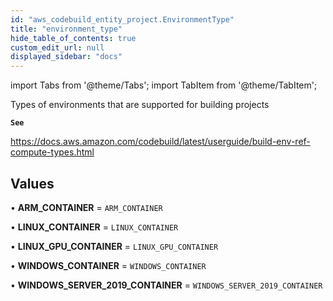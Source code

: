 ```yaml
---
id: "aws_codebuild_entity_project.EnvironmentType"
title: "environment_type"
hide_table_of_contents: true
custom_edit_url: null
displayed_sidebar: "docs"
---
```


import Tabs from '@theme/Tabs';
import TabItem from '@theme/TabItem';

Types of environments that are supported for building projects

**`See`**

https://docs.aws.amazon.com/codebuild/latest/userguide/build-env-ref-compute-types.html

## Values

• **ARM\_CONTAINER** = `ARM_CONTAINER`

• **LINUX\_CONTAINER** = `LINUX_CONTAINER`

• **LINUX\_GPU\_CONTAINER** = `LINUX_GPU_CONTAINER`

• **WINDOWS\_CONTAINER** = `WINDOWS_CONTAINER`

• **WINDOWS\_SERVER\_2019\_CONTAINER** = `WINDOWS_SERVER_2019_CONTAINER`
